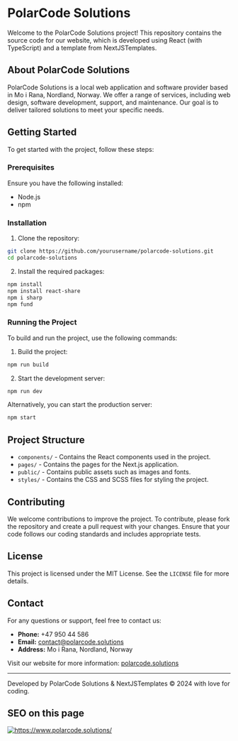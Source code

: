 # PolarCode Solutions

Welcome to the PolarCode Solutions project! This repository contains the source code for our website, which is developed using React (with TypeScript) and a template from NextJSTemplates.

## About PolarCode Solutions

PolarCode Solutions is a local web application and software provider based in Mo i Rana, Nordland, Norway. We offer a range of services, including web design, software development, support, and maintenance. Our goal is to deliver tailored solutions to meet your specific needs.

## Getting Started

To get started with the project, follow these steps:

### Prerequisites

Ensure you have the following installed:
- Node.js
- npm

### Installation

1. Clone the repository:

```sh
git clone https://github.com/yourusername/polarcode-solutions.git
cd polarcode-solutions
```

2. Install the required packages:

```sh
npm install
npm install react-share
npm i sharp
npm fund
```

### Running the Project

To build and run the project, use the following commands:

1. Build the project:

```sh
npm run build
```

2. Start the development server:

```sh
npm run dev
```

Alternatively, you can start the production server:

```sh
npm start
```

## Project Structure

- `components/` - Contains the React components used in the project.
- `pages/` - Contains the pages for the Next.js application.
- `public/` - Contains public assets such as images and fonts.
- `styles/` - Contains the CSS and SCSS files for styling the project.

## Contributing

We welcome contributions to improve the project. To contribute, please fork the repository and create a pull request with your changes. Ensure that your code follows our coding standards and includes appropriate tests.

## License

This project is licensed under the MIT License. See the `LICENSE` file for more details.

## Contact

For any questions or support, feel free to contact us:

- **Phone:** +47 950 44 586
- **Email:** [contact@polarcode.solutions](mailto:contact@polarcode.solutions)
- **Address:** Mo i Rana, Nordland, Norway

Visit our website for more information: [polarcode.solutions](https://polarcode.solutions)

---

Developed by PolarCode Solutions & NextJSTemplates © 2024 with love for coding.

## SEO on this page
<a href="https://freetools.seobility.net/en/seocheck/https://www.polarcode.solutions/">
    <img src="https://freetools.seobility.net/widget/widget.png?url=polarcode.solutions" alt="https://www.polarcode.solutions/">
</a>



